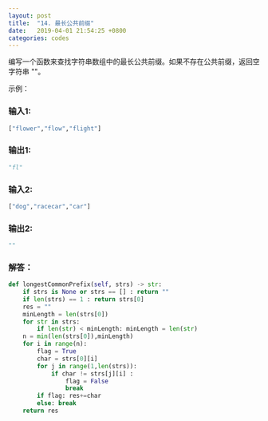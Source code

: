 ```yaml
---
layout: post
title:  "14. 最长公共前缀"
date:   2019-04-01 21:54:25 +0800
categories: codes
---
```



编写一个函数来查找字符串数组中的最长公共前缀。如果不存在公共前缀，返回空字符串 ""。  

示例：  

### 输入1:
```Python
["flower","flow","flight"]  
```
### 输出1:  
```Python
"fl"
```

### 输入2: 
```Python
["dog","racecar","car"]  
```
### 输出2:  
```Python
""
```

### 解答：  

```Python
def longestCommonPrefix(self, strs) -> str:
    if strs is None or strs == [] : return ""
    if len(strs) == 1 : return strs[0]
    res = ""
    minLength = len(strs[0])
    for str in strs:
        if len(str) < minLength: minLength = len(str)
    n = min(len(strs[0]),minLength)
    for i in range(n):
        flag = True
        char = strs[0][i]
        for j in range(1,len(strs)):
            if char != strs[j][i] :
                flag = False
                break
        if flag: res+=char
        else: break
    return res
```
